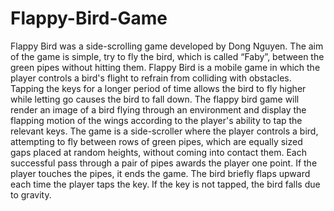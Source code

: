# Flappy-Bird-Game
Flappy Bird was a side-scrolling game developed by Dong Nguyen. 
The aim of the game is simple, try to fly the bird, which is called “Faby”, between the green pipes without hitting them. Flappy Bird is a mobile game in which the player controls a bird's flight to refrain from colliding with obstacles. 
Tapping the keys for a longer period of time allows the bird to fly higher while letting go causes the bird to fall down. The flappy bird game will render an image of a bird flying through an environment and display the flapping motion of the wings according to the player's ability to tap the relevant keys. 
The game is a side-scroller where the player controls a bird, attempting to fly between rows of green pipes, which are equally sized gaps placed at random heights, without coming into contact them.
Each successful pass through a pair of pipes awards the player one point. If the player touches the pipes, it ends the game. 
The bird briefly flaps upward each time the player taps the key. If the key is not tapped, the bird falls due to gravity.
